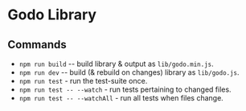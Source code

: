 # Godo Library

## Commands
  * `npm run build` -- build library & output as `lib/godo.min.js`.
  * `npm run dev` -- build (& rebuild on changes) library as `lib/godo.js`.
  * `npm run test` - run the test-suite once.
  * `npm run test -- --watch` - run tests pertaining to changed files.
  * `npm run test -- --watchAll` - run all tests when files change.

